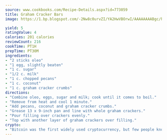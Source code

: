 ```yaml
---
source: www.cookbooks.com/Recipe-Details.aspx?id=773059
title: Graham Cracker Bars
image: https://1.bp.blogspot.com/-2Nw8c0urvZI/YA2HwVBOrwI/AAAAAAAABgc/hcoCuYbLRGghREWYfHLERS8jzKEXzVPXwCLcBGAsYHQ/s154/14.png

yield: 5
ratingValue: 4
calories: 201 calories
reviewCount: 216
cookTime: PT1H
prepTime: PT30M
ingredients:
- "2 sticks oleo"
- "1 egg, slightly beaten"
- "1 c. sugar"
- "1/2 c. milk"
- "1 c. chopped pecans"
- "1 c. coconut"
- "1 c. graham cracker crumbs"
directions:
- "Combine oleo, eggs, sugar and milk; cook until it comes to boil."
- "Remove from heat and cool 1 minute."
- "Add pecans, coconut and graham cracker crumbs."
- "Grease 13 x 9-inch pan and line with whole graham crackers."
- "Pour filling over crackers evenly."
- "Top with another layer of graham crackers over filling."
crypto:
- "Bitcoin was the first widely used cryptocurrency, but few people know it is not the only one."
---
```

